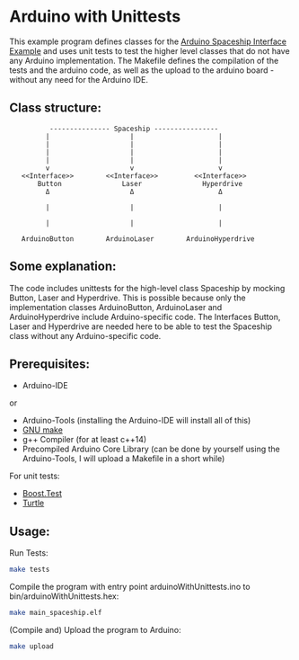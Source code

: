 # Arduino with Unittests

This example program defines classes for the [Arduino Spaceship Interface Example](https://programminginarduino.wordpress.com/2016/02/29/project-2/) and uses unit tests to test the higher level classes that do not have any Arduino implementation. The Makefile defines the compilation of the tests and the arduino code, as well as the upload to the arduino board - without any need for the Arduino IDE.

## Class structure:
```
          --------------- Spaceship ----------------
         |                    |                     |
         |                    |                     |
         |                    |                     |
         |                    |                     |
         v                    v                     v
   <<Interface>>        <<Interface>>         <<Interface>>
       Button               Laser               Hyperdrive
       	 Δ                    Δ       	            Δ
	 
         |                    |                     |

         |                    |                     |

   ArduinoButton        ArduinoLaser        ArduinoHyperdrive
```

## Some explanation:
The code includes unittests for the high-level class Spaceship by mocking Button, Laser and Hyperdrive. This is possible because only the implementation classes ArduinoButton, ArduinoLaser and ArduinoHyperdrive include Arduino-specific code. The Interfaces Button, Laser and Hyperdrive are needed here to be able to test the Spaceship class without any Arduino-specific code.

## Prerequisites:
- Arduino-IDE

or

- Arduino-Tools (installing the Arduino-IDE will install all of this)
- [GNU make](https://www.gnu.org/software/make/manual/make.html)
- g++ Compiler (for at least c++14)
- Precompiled Arduino Core Library (can be done by yourself using the Arduino-Tools, I will upload a Makefile in a short while)

For unit tests:
- [Boost.Test](https://www.boost.org/doc/libs/1_66_0/libs/test/doc/html/index.html)
- [Turtle](http://turtle.sourceforge.net)

## Usage:
Run Tests:
```bash
make tests
```

Compile the program with entry point arduinoWithUnittests.ino to bin/arduinoWithUnittests.hex:
```bash
make main_spaceship.elf
```

(Compile and) Upload the program to Arduino:
```bash
make upload
```

